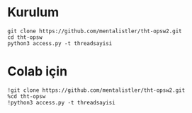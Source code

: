 
# Kurulum 

    git clone https://github.com/mentalistler/tht-opsw2.git
    cd tht-opsw
    python3 access.py -t threadsayisi
# Colab için
    !git clone https://github.com/mentalistler/tht-opsw2.git
    %cd tht-opsw
    !python3 access.py -t threadsayisi
